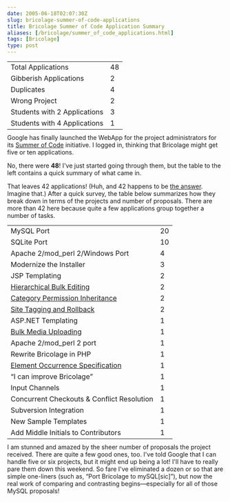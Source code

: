 ```yaml
--- 
date: 2005-06-18T02:07:30Z
slug: bricolage-summer-of-code-applications
title: Bricolage Summer of Code Application Summary
aliases: [/bricolage/summer_of_code_applications.html]
tags: [Bricolage]
type: post
---
```


<table style="float:left; margin: 0 10px 10px 0">
  <tr class="odd"><td>Total Applications</td><td class="num">48</td></tr>
  <tr><td>Gibberish Applications</td><td class="num">2</td></tr>
  <tr class="odd"><td>Duplicates</td><td class="num">4</td></tr>
  <tr><td>Wrong Project</td><td class="num">2</td></tr>
  <tr class="odd"><td>Students with 2 Applications</td><td class="num">3</td></tr>
  <tr><td>Students with 4 Applications</td><td class="num">1</td></tr>
</table>

<p>Google has finally launched the WebApp for the project administrators for its <a href="http://code.google.com/" title="Google Summer of Code">Summer of Code</a> initiative. I logged in, thinking that Bricolage might get five or ten applications.</p>

<p>No, there were <strong>48</strong>! I've just started going through them, but the table to the left contains a quick summary of what came in.</p>

<p>That leaves 42 applications! (Huh, and 42 happens to be <a href="http://www.h2g2.com">the answer</a>. Imagine that.) After a quick survey, the table below summarizes how they break down in terms of the projects and number of proposals. There are more than 42 here because quite a few applications group together a number of tasks.</p>

<table style="float:right; margin: 0 0 10px 10px">
  <tr class="odd"><td>MySQL Port</td><td class="num">20</td></tr>
  <tr><td>SQLite Port</td><td class="num">10</td></tr>
  <tr class="odd"><td>Apache 2/mod_perl 2/Windows Port</td><td class="num">4</td></tr>
  <tr><td>Modernize the Installer</td><td class="num">3</td></tr>
  <tr class="odd"><td>JSP Templating</td><td class="num">2</td></tr>
  <tr><td><a href="http://bugs.bricolage.cc/show_bug.cgi?id=836">Hierarchical Bulk Editing</a></td><td class="num">2</td></tr>
  <tr class="odd"><td><a href="http://bugs.bricolage.cc/show_bug.cgi?id=832">Category Permission Inheritance</a></td><td class="num">2</td></tr>
  <tr><td><a href="http://bugs.bricolage.cc/show_bug.cgi?id=844">Site Tagging and Rollback</a></td><td class="num">2</td></tr>
  <tr class="odd"><td>ASP.NET Templating</td><td class="num">1</td></tr>
  <tr><td><a href="http://bugs.bricolage.cc/show_bug.cgi?id=985">Bulk Media Uploading</a></td><td class="num">1</td></tr>
  <tr class="odd"><td>Apache 2/mod_perl 2 port</td><td class="num">1</td></tr>
  <tr><td>Rewrite Bricolage in PHP</td><td class="num">1</td></tr>
  <tr class="odd"><td><a href="http://bugs.bricolage.cc/show_bug.cgi?id=986">Element Occurrence Specification</a></td><td class="num">1</td></tr>
  <tr><td><q>I can improve Bricolage</q></td><td class="num">1</td></tr>
  <tr class="odd"><td>Input Channels</td><td class="num">1</td></tr>
  <tr><td>Concurrent Checkouts &amp; Conflict Resolution</td><td class="num">1</td></tr>
  <tr class="odd"><td>Subversion Integration</td><td class="num">1</td></tr>
  <tr><td>New Sample Templates</td><td class="num">1</td></tr>
  <tr class="odd"><td>Add Middle Initials to Contributors</td><td class="num">1</td></tr>
</table>

<p>I am stunned and amazed by the sheer number of proposals the project received. There are quite a few good ones, too. I've told Google that I can handle five or six projects, but it might end up being a lot! I'll have to really pare them down this weekend. So fare I've eliminated a dozen or so that are simple one-liners (such as, <q>Port Bricolage to mySQL[sic]</q>), but now the real work of comparing and contrasting begins&#x2014;especially for all of those MySQL proposals!</p>
